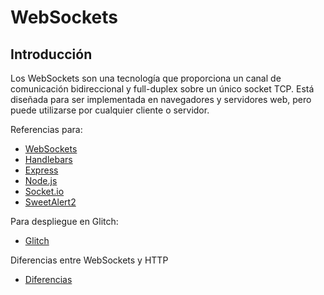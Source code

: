 # WebSockets

## Introducción

Los WebSockets son una tecnología que proporciona un canal de comunicación bidireccional y full-duplex sobre un único socket TCP. Está diseñada para ser implementada en navegadores y servidores web, pero puede utilizarse por cualquier cliente o servidor.



Referencias para:
- [WebSockets](https://developer.mozilla.org/es/docs/WebSockets)
- [Handlebars](https://handlebarsjs.com/)
- [Express](https://expressjs.com/es/)
- [Node.js](https://nodejs.org/es/)
- [Socket.io](https://socket.io/)
- [SweetAlert2](https://sweetalert2.github.io/)

Para despliegue en Glitch:
- [Glitch](https://glitch.com/)


Diferencias entre WebSockets y HTTP
- [Diferencias](https://lab.wallarm.com/what/websocket-frente-a-http/?lang=es)